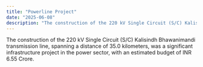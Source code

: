 ```yaml
---
title: "Powerline Project"
date: "2025-06-08"
description: "The construction of the 220 kV Single Circuit (S/C) Kalisindh Bhawanimandi transmission line, spanning a distance of 35.0 kilometers, was a significant infrastructure project in the power sector, with an estimated budget of INR 6.55 Crore."
---
```

The construction of the 220 kV Single Circuit (S/C) Kalisindh Bhawanimandi transmission line, spanning a distance of 35.0 kilometers, was a significant infrastructure project in the power sector, with an estimated budget of INR 6.55 Crore.

